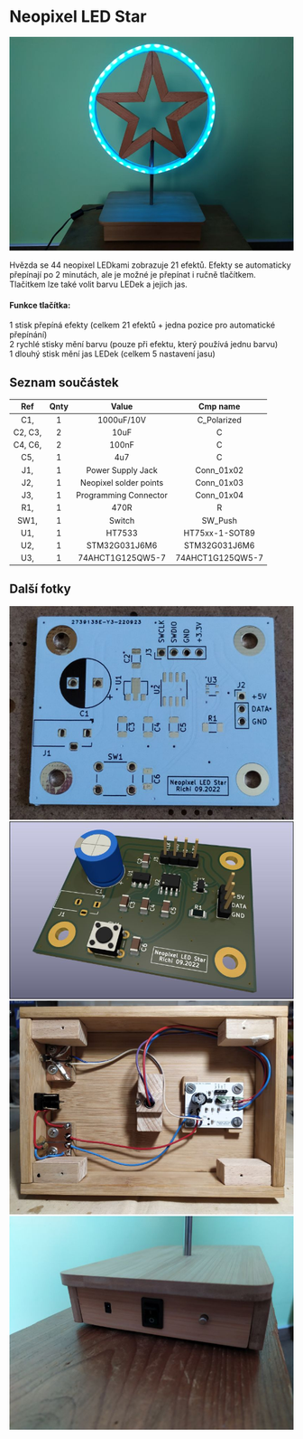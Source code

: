 # Neopixel LED Star

![Neopixel LED Star](Fotky/Neopixel_LED_Star_2.jpg "Neopixel LED Star")

Hvězda se 44 neopixel LEDkami zobrazuje 21 efektů. Efekty se automaticky přepínají po 2 minutách, ale je možné je přepínat i ručně tlačítkem. Tlačitkem lze také volit barvu LEDek a jejich jas.

#### Funkce tlačítka:
1 stisk přepíná efekty (celkem 21 efektů + jedna pozice pro automatické přepínání)  
2 rychlé stisky mění barvu (pouze při efektu, který používá jednu barvu)  
1 dlouhý stisk mění jas LEDek (celkem 5 nastavení jasu)  

## Seznam součástek

|    Ref   | Qnty |          Value         |     Cmp name     |
|:--------:|:----:|:----------------------:|:----------------:|
| C1,      | 1    | 1000uF/10V             | C_Polarized      |
| C2, C3,  | 2    | 10uF                   | C                |
| C4, C6,  | 2    | 100nF                  | C                |
| C5,      | 1    | 4u7                    | C                |
| J1,      | 1    | Power Supply Jack      | Conn_01x02       |
| J2,      | 1    | Neopixel solder points | Conn_01x03       |
| J3,      | 1    | Programming Connector  | Conn_01x04       |
| R1,      | 1    | 470R                   | R                |
| SW1,     | 1    | Switch                 | SW_Push          |
| U1,      | 1    | HT7533                 | HT75xx-1-SOT89   |
| U2,      | 1    | STM32G031J6M6          | STM32G031J6M6    |
| U3,      | 1    | 74AHCT1G125QW5-7       | 74AHCT1G125QW5-7 |

## Další fotky

![Neopixel LED Star PCB](Fotky/Neopixel_LED_Star_PCB.jpg "Neopixel LED Star PCB")
![Neopixel LED Star PCB render](Fotky/Neopixel_LED_Star_PCB_render.jpg "Neopixel LED Star PCB render")
![Neopixel LED Star bottom](Fotky/Neopixel_LED_Star_bottom.jpg "Neopixel LED Star bottom")
![Neopixel LED Star control](Fotky/Neopixel_LED_Star_control.jpg "Neopixel LED Star control")
